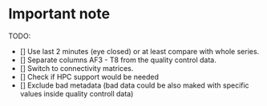 # Important note

TODO:
 - [] Use last 2 minutes (eye closed) or at least compare with whole series.
 - [] Separate columns AF3 - T8 from the quality control data.
 - [] Switch to connectivity matrices.
 - [] Check if HPC support would be needed
 - [] Exclude bad metadata (bad data could be also maked with specific values inside quality controll data)
